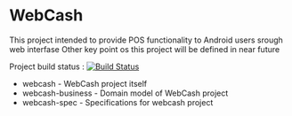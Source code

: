WebCash
=======
This project intended to provide POS functionality to Android users srough web interfase
Other key point os this project will be defined in near future

Project build status : [![Build Status](https://buildhive.cloudbees.com/job/crc83/job/WebCash/badge/icon)](https://buildhive.cloudbees.com/job/crc83/job/WebCash/) 

* webcash - WebCash project itself
* webcash-business - Domain model of WebCash project
* webcash-spec - Specifications for webcash project
